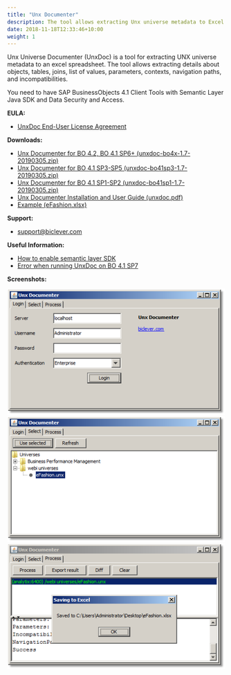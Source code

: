 ```yaml
---
title: "Unx Documenter"
description: The tool allows extracting Unx universe metadata to Excel spreadsheet. You can also use it to find differences between universes.
date: 2018-11-18T12:33:46+10:00
weight: 1
---
```


Unx Universe Documenter (UnxDoc) is a tool for extracting UNX universe metadata to an excel spreadsheet. The tool allows extracting details about objects, tables, joins, list of values, parameters, contexts, navigation paths, and incompatibilities.

You need to have SAP BusinessObjects 4.1 Client Tools with Semantic Layer Java SDK and Data Security and Access.

**EULA:**
- [UnxDoc End-User License Agreement](/pages/end-user-license-agreement-unxdoc/)

**Downloads:**
- [Unx Documenter for BO 4.2, BO 4.1 SP6+ (unxdoc-bo4x-1.7-20190305.zip)](https://drive.google.com/uc?export=download&id=1zcW6kNSwh_coEnhDMrizNSQUc3qAfCvE)
- [Unx Documenter for BO 4.1 SP3-SP5 (unxdoc-bo41sp3-1.7-20190305.zip)](https://drive.google.com/uc?export=download&id=17yuPoShoKJRVcM3zUeOPbcffX4DSJgmp)
- [Unx Documenter for BO 4.1 SP1-SP2 (unxdoc-bo41sp1-1.7-20190305.zip)](https://drive.google.com/uc?export=download&id=0B-s3ybDd2BjZaFNKR3RmUkpJOGc)
- [Unx Documenter Installation and User Guide (unxdoc.pdf)](https://drive.google.com/uc?export=download&id=0B-s3ybDd2BjZR0VkZ3B4dzlWZ00)
- [Example (eFashion.xlsx)](https://drive.google.com/uc?export=download&id=0B-s3ybDd2BjZRks5cnVVNW5VelU)

**Support:**
- [support@biclever.com](mailto:support@biclever.com)

**Useful Information:**
- [How to enable semantic layer SDK](/pages/how-to-enable-semantic-layer-sdk/)
- [Error when running UnxDoc on BO 4.1 SP7](/pages/error-in-unxdoc-on-bo-4-1-sp7-localresourceserviceimpl-load/)

**Screenshots:**

![UnxDoc Login](/images/pages/unxdoc-1.png)
![UnxDoc Universe Selection](/images/pages/unxdoc-2.png)
![UnxDoc Export Result](/images/pages/unxdoc-3.png)

